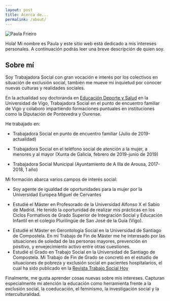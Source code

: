 ```yaml
---
layout: post
title: Acerca de...
permalink: /about/
---
```



![Paula Frieiro](https://i.imgur.com/8WXuHEl.jpg)

Hola! Mi nombre es Paula y este sitio web está dedicado a mis intereses
personales. A continuación podrás leer una breve descripción de quien soy.

## Sobre mí
Soy Trabajadora Social con gran vocación e interés por los colectivos en situación de exclusión social, también me mueve mi inquietud por conocer nuevas culturas y realidades sociales.

En la actualidad soy doctoranda en [Educación Deporte y Salud](http://www.edys.es/) en la Universidad de Vigo, Trabajadora Social en el punto de encuentro familiar de Vigo y colaboro impartiendo formaciones puntuales en instituciones como la Diputación de Pontevedra y Ourense.

He trabajado en:

- Trabajadora Social en punto de encuentro familiar (Julio de 2019-actualidad)

* Trabajadora Social en el teléfono social de atención a la mujer, a menores y al mayor (Xunta de Galicia, febrero de 2019-junio de 2019)

- Trabajadora Social Municipal (Ayuntamiento de A Illa de Arousa, 2017-2018, 1 año)

Mi formación abarca varios campos de interés social:

- Soy agente de igualdad de oportunidades para la mujer por la Universidad Europea Miguel de Cervantes

* Estudié el Máster en Profesorado de la Universidad Alfonso X el Sabio de Madrid. He tenido la oportunidad de realizar mis prácticas en los Ciclos Formativos de Grado Superior de Integración Social y Educación Infantil en el colegio Plurilingüe de San José de la Guía (Vigo).

- Estudié el Máster en Gerontología Social en la Universidad de Santiago de
  Compostela. En mi Trabajo de Fin de Máster me he interesado por las situaciones de soledad de las personas mayores, prevención en positivo, y envejecimiento activo entre otras cuestiones.
- Estudié el Grado en Trabajo Social en la Universidad de Santiago de Compostela. Mi Trabajo de Fin de Grado se concretó en el estudio de situaciones de pobreza y exclusión social en pacientes hospitalarios, el cual ha sido publicado en la [Revista Trabajo Social Hoy](http://www.trabajosocialhoy.com/articulo/209/situaciones-de-pobreza-y-exclusion-social-en-pacientes-de-servicios-hospitalarios) 

Finalmente, me gusta aprender cosas nuevas sobre mis intereses. Capturan especialmente mi atención la educación como herramienta frente a la exclusión social, la coeducación, el feminismo, la investigación social y la interculturalidad.